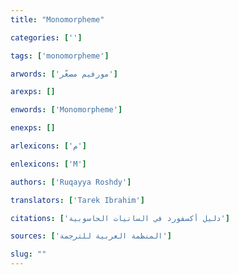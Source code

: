 ```yaml
---
title: "Monomorpheme"

categories: ['']

tags: ['monomorpheme']

arwords: ['مورفيم مصغّر']

arexps: []

enwords: ['Monomorpheme']

enexps: []

arlexicons: ['م']

enlexicons: ['M']

authors: ['Ruqayya Roshdy']

translators: ['Tarek Ibrahim']

citations: ['دليل أكسفورد في السانيات الحاسوبية']

sources: ['المنظمة العربية للترجمة']

slug: ""
---
```

